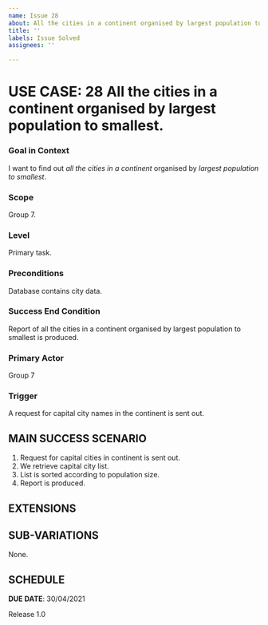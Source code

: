 ```yaml
---
name: Issue 28
about: All the cities in a continent organised by largest population to smallest.
title: ''
labels: Issue Solved
assignees: ''

---
```


# USE CASE: 28 All the cities in a continent organised by largest population to smallest.

### Goal in Context

I want to find out *all the cities in a continent* organised by *largest population to smallest*.

### Scope

Group 7.

### Level

Primary task.

### Preconditions

Database contains city data.

### Success End Condition

Report of all the cities in a continent organised by largest population to smallest is produced.

### Primary Actor

Group 7

### Trigger

A request for capital city names in the continent is sent out.

## MAIN SUCCESS SCENARIO

1. Request for capital cities in continent is sent out.
2. We retrieve capital city list.
3. List is sorted according to population size.
4. Report is produced.

## EXTENSIONS

## SUB-VARIATIONS

None.

## SCHEDULE

**DUE DATE**: 30/04/2021

 Release 1.0
